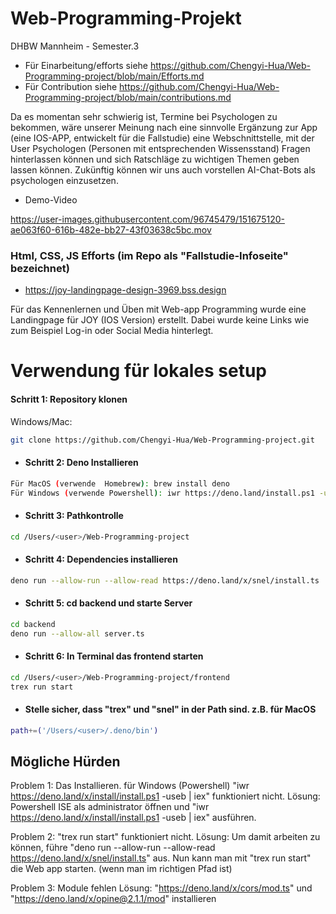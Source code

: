 # Web-Programming-Projekt
DHBW Mannheim - Semester.3
- Für Einarbeitung/efforts siehe https://github.com/Chengyi-Hua/Web-Programming-project/blob/main/Efforts.md
- Für Contribution siehe https://github.com/Chengyi-Hua/Web-Programming-project/blob/main/contributions.md

Da es momentan sehr schwierig ist, Termine bei Psychologen zu bekommen, wäre unserer Meinung nach eine sinnvolle Ergänzung zur App (eine IOS-APP, entwickelt für die Fallstudie) eine Webschnittstelle, mit der User Psychologen (Personen mit entsprechenden Wissensstand) Fragen hinterlassen können und sich Ratschläge zu wichtigen Themen geben lassen können. Zukünftig können wir uns auch vorstellen AI-Chat-Bots als psychologen einzusetzen.

- Demo-Video




https://user-images.githubusercontent.com/96745479/151675120-ae063f60-616b-482e-bb27-43f03638c5bc.mov




### Html, CSS, JS Efforts (im Repo als "Fallstudie-Infoseite" bezeichnet)

- https://joy-landingpage-design-3969.bss.design

Für das Kennenlernen und Üben mit Web-app Programming wurde eine Landingpage für JOY (IOS Version) erstellt. Dabei wurde keine Links wie zum Beispiel Log-in oder Social Media hinterlegt.   



# Verwendung für lokales setup
#### Schritt 1: Repository klonen 
Windows/Mac:
```bash
git clone https://github.com/Chengyi-Hua/Web-Programming-project.git
```
- #### Schritt 2: Deno Installieren

```bash
Für MacOS (verwende  Homebrew): brew install deno
Für Windows (verwende Powershell): iwr https://deno.land/install.ps1 -useb | iex
```
- #### Schritt 3: Pathkontrolle 
```bash
cd /Users/<user>/Web-Programming-project
```
- #### Schritt 4: Dependencies installieren
```bash
deno run --allow-run --allow-read https://deno.land/x/snel/install.ts
```
- #### Schritt 5: cd backend und starte Server
```bash
cd backend
deno run --allow-all server.ts
```
- #### Schritt 6: In Terminal das frontend starten
```bash
cd /Users/<user>/Web-Programming-project/frontend
trex run start
```
- #### Stelle sicher, dass "trex" und "snel" in der Path sind. z.B. für MacOS
```bash
path+=('/Users/<user>/.deno/bin')
```  


## Mögliche Hürden
Problem 1: Das Installieren. für Windows (Powershell) "iwr https://deno.land/x/install/install.ps1 -useb | iex" funktioniert nicht.
Lösung: Powershell ISE als administrator öffnen und "iwr https://deno.land/x/install/install.ps1 -useb | iex" ausführen.

Problem 2: "trex run start" funktioniert nicht.
Lösung: Um damit arbeiten zu können, führe "deno run --allow-run --allow-read https://deno.land/x/snel/install.ts" aus.
Nun kann man mit "trex run start" die Web app starten. (wenn man im richtigen Pfad ist)

Problem 3: Module fehlen
Lösung: "https://deno.land/x/cors/mod.ts" und "https://deno.land/x/opine@2.1.1/mod" installieren


